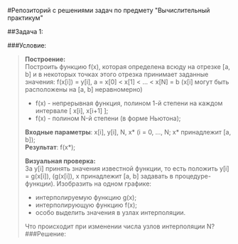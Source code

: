 #Репозиторий с решениями задач по предмету "Вычислительный практикум"

##Задача 1:

###Условие:
>__Построение:__  
>Построить функцию f(x), которая определена всюду
на отрезке [a, b] и в некоторых точках этого отрезка
принимает заданные значения:
f(x[i]) = y[i], a = x[0] < x[1] < ... < x[N] = b
(x[i] могут быть расположены на [a, b] неравномерно)  
>- f(x) - непрерывная функция, полином 1-й степени
на каждом интервале [ x[i], x[i+1] ];
>- f(x) - полином N-й степени (в форме Ньютона);
> 
>__Входные параметры__: x[i], y[i], N, x*
>(i = 0, ..., N; x* принадлежит [a, b]);\
>__Результат__: f(x*);
> 
> __Визуальная проверка:__  
> За y[i] принять значения известной функции, то есть 
> положить y[i] = g(x[i]), (g(x[i]), x принадлежит [a, b] 
> задавать в процедуре-функции). Изобразить на одном 
> графике: 
>- интерполируемую функцию g(x);
>- интерполирующую функцию f(x);
>- особо выделить значения в узлах интерполяции.
> 
> Что происходит при изменении числа узлов интерполяции N?
###Решение:
